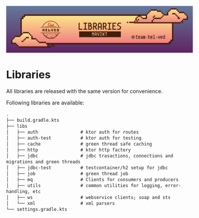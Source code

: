 ![img](banner.png)

# Libraries
All libraries are released with the same version for convenience.


Following libraries are available:
```
.
├── build.gradle.kts
├── libs
│   ├── auth                # ktor auth for routes
│   ├── auth-test           # ktor auth for testing 
│   ├── cache               # green thread safe caching
│   ├── http                # ktor http factory
│   ├── jdbc                # jdbc trasactions, connections and migrations and green threads
│   ├── jdbc-test           # testcontainer/h2 setup for jdbc
│   ├── job                 # green thread job
│   ├── mq                  # Clients for consumers and producers
│   ├── utils               # common utilities for logging, error-handling, etc
│   ├── ws                  # webservice clients; soap and sts
│   └── xml                 # xml parsers
└── settings.gradle.kts
```
